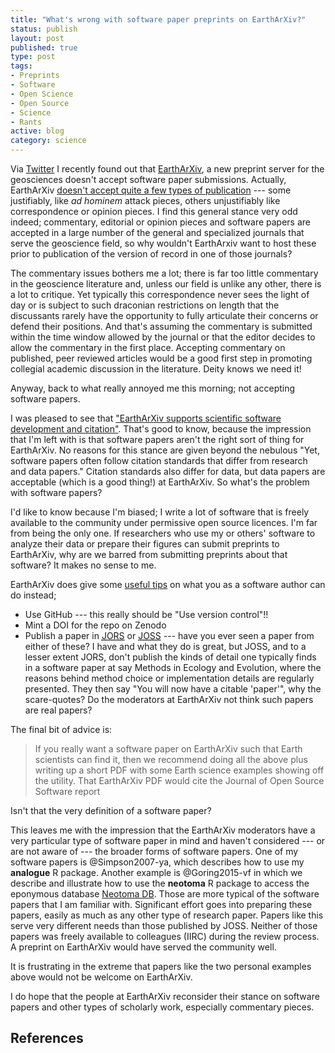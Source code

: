 ```yaml
--- 
title: "What's wrong with software paper preprints on EarthArXiv?"
status: publish
layout: post
published: true
type: post
tags: 
- Preprints
- Software
- Open Science
- Open Source
- Science
- Rants
active: blog
category: science
---
```


Via [Twitter](https://twitter.com/geschichtenpost/status/1075747221625339904) I recently found out that [EarthArXiv](https://eartharxiv.github.io/index.html), a new preprint server for the geosciences doesn't accept software paper submissions. Actually, EarthArXiv [doesn't accept quite a few types of publication](https://eartharxiv.github.io/moderation.html) --- some justifiably, like *ad hominem* attack pieces, others unjustifiably like correspondence or opinion pieces. I find this general stance very odd indeed; commentary, editorial or opinion pieces and software papers are accepted in a large number of the general and specialized journals that serve the geoscience field, so why wouldn't EarthArxiv want to host these prior to publication of the version of record in one of those journals?

The commentary issues bothers me a lot; there is far too little commentary in the geoscience literature and, unless our field is unlike any other, there is a lot to critique. Yet typically this correspondence never sees the light of day or is subject to such draconian restrictions on length that the discussants rarely have the opportunity to fully articulate their concerns or defend their positions. And that's assuming the commentary is submitted within the time window allowed by the journal or that the editor decides to allow the commentary in the first place. Accepting commentary on published, peer reviewed articles would be a good first step in promoting collegial academic discussion in the literature. Deity knows we need it! 

Anyway, back to what really annoyed me this morning; not accepting software papers.

I was pleased to see that ["EarthArXiv supports scientific software development and citation"](https://eartharxiv.github.io/moderation.html#software). That's good to know, because the impression that I'm left with is that software papers aren't the right sort of thing for EarthArXiv. No reasons for this stance are given beyond the nebulous "Yet, software papers often follow citation standards that differ from research and data papers." Citation standards also differ for data, but data papers are acceptable (which is a good thing!) at EarthArXiv. So what's the problem with software papers?

I'd like to know because I'm biased; I write a lot of software that is freely available to the community under permissive open source licences. I'm far from being the only one. If researchers who use my or others' software to analyze their data or prepare their figures can submit preprints to EarthArXiv, why are we barred from submitting preprints about that software? It makes no sense to me.

EarthArXiv does give some [useful tips](https://eartharxiv.github.io/moderation.html#software) on what you as a software author can do instead;

* Use GitHub --- this really should be "Use version control"!!
* Mint a DOI for the repo on Zenodo
* Publish a paper in [<acronym title="Journal of Open Research Software">JORS</acronym>](https://openresearchsoftware.metajnl.com/) or [<acronym title="Journal of Open Source Software">JOSS</acronym>](https://joss.theoj.org/) --- have you ever seen a paper from either of these? I have and what they do is great, but JOSS, and to a lesser extent JORS, don't publish the kinds of detail one typically finds in a software paper at say Methods in Ecology and Evolution, where the reasons behind method choice or implementation details are regularly presented.
    They then say "You will now have a citable 'paper'", why the scare-quotes? Do the moderators at EarthArXiv not think such papers are real papers?

The final bit of advice is:

> If you really want a software paper on EarthArXiv such that Earth scientists can find it, then we recommend doing all the above plus writing up a short PDF with some Earth science examples showing off the utility. That EarthArXiv PDF would cite the Journal of Open Source Software report

Isn't that the very definition of a software paper?

This leaves me with the impression that the EarthArXiv moderators have a very particular type of software paper in mind and haven't considered --- or are not aware of --- the broader forms of software papers. One of my software papers is @Simpson2007-ya, which describes how to use my **analogue** R package. Another example is @Goring2015-vf in which we describe and illustrate how to use the **neotoma** R package to access the eponymous database [Neotoma DB](https://www.neotomadb.org/). Those are more typical of the software papers that I am familiar with. Significant effort goes into preparing these papers, easily as much as any other type of research paper. Papers like this serve very different needs than those published by JOSS. Neither of those papers was freely available to colleagues (IIRC) during the review process. A preprint on EarthArXiv would have served the community well.

It is frustrating in the extreme that papers like the two personal examples above would not be welcome on EarthArXiv.

I do hope that the people at EarthArXiv reconsider their stance on software papers and other types of scholarly work, especially commentary pieces.

## References
